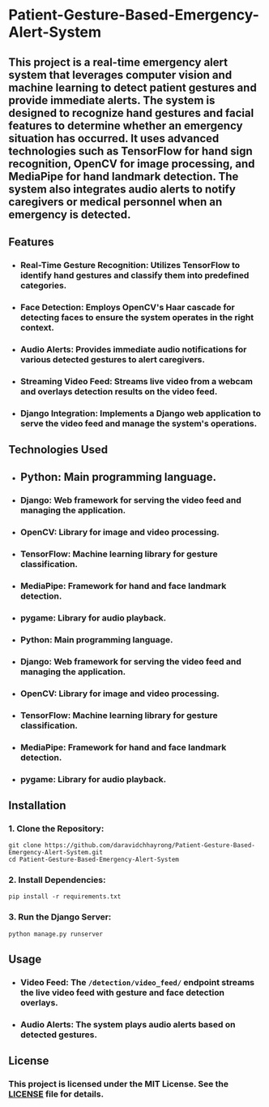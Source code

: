 # Patient-Gesture-Based-Emergency-Alert-System

## This project is a real-time emergency alert system that leverages computer vision and machine learning to detect patient gestures and provide immediate alerts. The system is designed to recognize hand gestures and facial features to determine whether an emergency situation has occurred. It uses advanced technologies such as TensorFlow for hand sign recognition, OpenCV for image processing, and MediaPipe for hand landmark detection. The system also integrates audio alerts to notify caregivers or medical personnel when an emergency is detected. 

## Features

* ### **Real-Time Gesture Recognition:** Utilizes TensorFlow to identify hand gestures and classify them into predefined categories.
* ### **Face Detection:** Employs OpenCV's Haar cascade for detecting faces to ensure the system operates in the right context.
* ### **Audio Alerts:** Provides immediate audio notifications for various detected gestures to alert caregivers.
* ### **Streaming Video Feed:** Streams live video from a webcam and overlays detection results on the video feed.
* ### **Django Integration:** Implements a Django web application to serve the video feed and manage the system's operations.

## Technologies Used

* ## **Python:** Main programming language.
* ### **Django:** Web framework for serving the video feed and managing the application.
* ### **OpenCV:** Library for image and video processing.
* ### **TensorFlow:** Machine learning library for gesture classification.
* ### **MediaPipe:** Framework for hand and face landmark detection.
* ### **pygame:** Library for audio playback.
* ### **Python:** Main programming language.
* ### **Django:** Web framework for serving the video feed and managing the application.
* ### **OpenCV:** Library for image and video processing.
* ### **TensorFlow:** Machine learning library for gesture classification.
* ### **MediaPipe:** Framework for hand and face landmark detection.
* ### **pygame:** Library for audio playback.

## Installation

### 1. Clone the Repository:

```
git clone https://github.com/daravidchhayrong/Patient-Gesture-Based-Emergency-Alert-System.git
cd Patient-Gesture-Based-Emergency-Alert-System
```

### 2. Install Dependencies:

```
pip install -r requirements.txt
```

### 3. Run the Django Server:

```python
python manage.py runserver
```

## Usage

* ### **Video Feed:** The `/detection/video_feed/` endpoint streams the live video feed with gesture and face detection overlays.
* ### **Audio Alerts:** The system plays audio alerts based on detected gestures.

## License

### This project is licensed under the MIT License. See the [LICENSE]() file for details.
